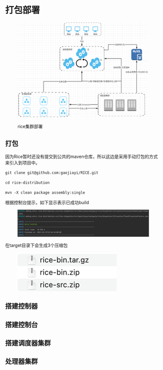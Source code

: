 # 打包部署

<figure><img src=".gitbook/assets/image (4).png" alt=""><figcaption><p>rice集群部署</p></figcaption></figure>

## 打包

因为Rice暂时还没有提交到公共的maven仓库，所以这边是采用手动打包的方式来引入到项目中。

```
git clone git@github.com:gaojiayi/RICE.git

cd rice-distribution

mvn -X clean package assembly:single

```

根据控制台提示，如下显示表示已成功build

<figure><img src=".gitbook/assets/image (3).png" alt=""><figcaption></figcaption></figure>

在target目录下会生成3个压缩包

<figure><img src=".gitbook/assets/image.png" alt=""><figcaption></figcaption></figure>

## 搭建控制器



## 搭建控制台

## 搭建调度器集群

## 处理器集群
